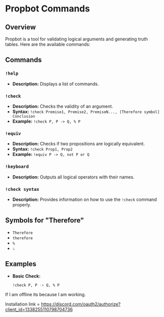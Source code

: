 # Propbot Commands

## Overview
Propbot is a tool for validating logical arguments and generating truth tables. Here are the available commands:

## Commands

### `!help`
- **Description:** Displays a list of commands.

### `!check`
- **Description:** Checks the validity of an argument.
- **Syntax:** `!check Premise1, Premise2, PremiseN..., [Therefore symbol] Conclusion`
- **Example:** `!check P, P -> Q, % P`
### `!equiv` 
- **Description:** Checks if two propositions are logically equivalent.
- **Syntax:** `!check Prop1, Prop2`
- **Example:** `!equiv P -> Q, not P or Q`
### `!keyboard`
- **Description:** Outputs all logical operators with their names.

### `!check syntax`
- **Description:** Provides information on how to use the `!check` command properly.

## Symbols for "Therefore"
- `Therefore`
- `therefore`
- `%`
- `∴`

## Examples
- **Basic Check:**
  ```bash
  !check P, P -> Q, % P

If I am offline its because I am working. 

Installation link = https://discord.com/oauth2/authorize?client_id=1338255110798704736
